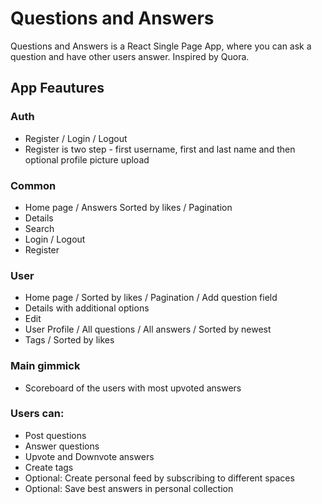 # Questions and Answers
Questions and Answers is a React Single Page App, where you can ask a question and have other users answer. Inspired by Quora.

## App Feautures
### Auth
- Register / Login / Logout
- Register is two step - first username, first and last name and then optional profile picture upload

### Common
- Home page / Answers Sorted by likes / Pagination
- Details
- Search
- Login / Logout
- Register

### User 
- Home page / Sorted by likes / Pagination / Add question field
- Details with additional options
- Edit 
- User Profile / All questions / All answers / Sorted by newest
- Tags / Sorted by likes

### Main gimmick
- Scoreboard of the users with most upvoted answers

### Users can:
- Post questions
- Answer questions
- Upvote and Downvote answers
- Create tags
- Optional: Create personal feed by subscribing to different spaces
- Optional: Save best answers in personal collection
